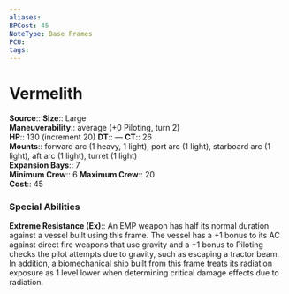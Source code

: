 ```yaml
---
aliases: 
BPCost: 45
NoteType: Base Frames
PCU: 
tags: 
---
```


# Vermelith

**Source**::
**Size**:: Large  
**Maneuverability**:: average (+0 Piloting, turn 2)  
**HP**:: 130 (increment 20)
**DT**:: —
**CT**:: 26  
**Mounts**:: forward arc (1 heavy, 1 light), port arc (1 light), starboard arc (1 light), aft arc (1 light), turret (1 light)  
**Expansion Bays**:: 7  
**Minimum Crew**:: 6
**Maximum Crew**:: 20  
**Cost**:: 45

### Special Abilities

**Extreme Resistance (Ex)**:: An EMP weapon has half its normal duration against a vessel built using this frame. The vessel has a +1 bonus to its AC against direct fire weapons that use gravity and a +1 bonus to Piloting checks the pilot attempts due to gravity, such as escaping a tractor beam. In addition, a biomechanical ship built from this frame treats its radiation exposure as 1 level lower when determining critical damage effects due to radiation.